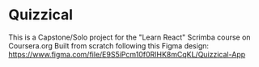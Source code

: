 # Quizzical

This is a Capstone/Solo project for the "Learn React" Scrimba course on Coursera.org
Built from scratch following this Figma design: https://www.figma.com/file/E9S5iPcm10f0RIHK8mCqKL/Quizzical-App

